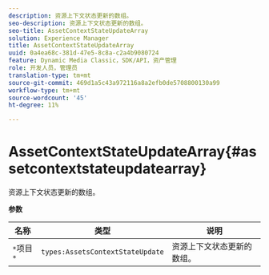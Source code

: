 ```yaml
---
description: 资源上下文状态更新的数组。
seo-description: 资源上下文状态更新的数组。
seo-title: AssetContextStateUpdateArray
solution: Experience Manager
title: AssetContextStateUpdateArray
uuid: 0a4ea68c-381d-47e5-8c8a-c2a4b9080724
feature: Dynamic Media Classic，SDK/API，资产管理
role: 开发人员，管理员
translation-type: tm+mt
source-git-commit: 469d1a5c43a972116a8a2efb0de5708800130a99
workflow-type: tm+mt
source-wordcount: '45'
ht-degree: 11%

---
```



# AssetContextStateUpdateArray{#assetcontextstateupdatearray}

资源上下文状态更新的数组。

**参数**

| 名称 | 类型 | 说明 |
|---|---|---|
| `*`项目`*` | `types:AssetsContextStateUpdate` | 资源上下文状态更新的数组。 |

